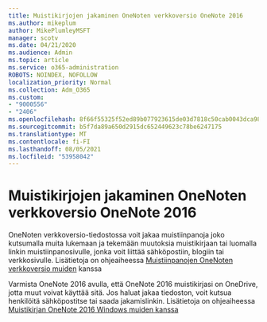 ```yaml
---
title: Muistikirjojen jakaminen OneNoten verkkoversio OneNote 2016
ms.author: mikeplum
author: MikePlumleyMSFT
manager: scotv
ms.date: 04/21/2020
ms.audience: Admin
ms.topic: article
ms.service: o365-administration
ROBOTS: NOINDEX, NOFOLLOW
localization_priority: Normal
ms.collection: Adm_O365
ms.custom:
- "9000556"
- "2406"
ms.openlocfilehash: 8f66f55325f52ed89b077923615de03d7818c50cab0043dca98aadca3e725bc8
ms.sourcegitcommit: b5f7da89a650d2915dc652449623c78be6247175
ms.translationtype: MT
ms.contentlocale: fi-FI
ms.lasthandoff: 08/05/2021
ms.locfileid: "53958042"
---
```

# <a name="share-notebooks-in-onenote-for-the-web-or-onenote-2016"></a>Muistikirjojen jakaminen OneNoten verkkoversio OneNote 2016

OneNoten verkkoversio-tiedostossa voit jakaa muistiinpanoja joko kutsumalla muita lukemaan ja tekemään muutoksia muistikirjaan tai luomalla linkin muistiinpanosivulle, jonka voit liittää sähköpostiin, blogiin tai verkkosivulle. Lisätietoja on ohjeaiheessa [Muistiinpanojen OneNoten verkkoversio muiden](https://support.office.com/article/D3481FBE-E06C-4883-B7E9-B2EE9F38AED3) kanssa

Varmista OneNote 2016 avulla, että OneNote 2016 muistikirjasi on OneDrive, jotta muut voivat käyttää sitä. Jos haluat jakaa tiedoston, voit kutsua henkilöitä sähköpostitse tai saada jakamislinkin. Lisätietoja on ohjeaiheessa [Muistikirjan OneNote 2016 Windows muiden kanssa](https://support.office.com/article/d14b6033-7a95-4536-9216-bb0a5e0f8285)